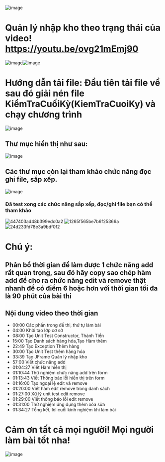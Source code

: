 ![image](https://github.com/SokKimThanh/QuanLyNhapKhoTextArea/assets/20368186/0a1bc3e0-fba8-411b-b12e-522cdef1db0a)
# Quản lý nhập kho theo trạng thái của video! https://youtu.be/ovg21mEmj90
![image](https://github.com/SokKimThanh/QuanLyNhapKhoTextArea/assets/20368186/8c036326-b150-4441-9d10-f16428f756a1)![image](https://github.com/SokKimThanh/QuanLyNhapKhoTextArea/assets/20368186/217a57f7-b4ec-4ddd-b795-b8873ecef2ed)
# Hướng dẫn tải file: Đầu tiên tải file về sau đó giải nén file KiểmTraCuốiKỳ(KiemTraCuoiKy) và chạy chương trình
![image](https://github.com/SokKimThanh/QuanLyNhapKhoJTable/assets/20368186/fdf6a9e2-f2f4-4147-934a-33fe8646fb7c) 
## Thư mục hiển thị như sau:
![image](https://github.com/SokKimThanh/QuanLyNhapKhoTextArea/assets/20368186/a3147c89-a9af-4348-90c6-b80ed270e36e)
## Các thư mục còn lại tham khảo chức năng đọc ghi file, sắp xếp.
![image](https://github.com/SokKimThanh/QuanLyNhapKhoTextArea/assets/20368186/272a24cb-e3dd-4018-a1a8-3470404d16fc)
### Đã test xong các chức năng sắp xếp, đọc/ghi file bạn có thể tham khảo
![447403ad48b399edc0a2](https://github.com/SokKimThanh/QuanLyNhapKhoTextArea/assets/20368186/e6900bcd-51f1-4310-bf1f-5b6286906acc)
![1265f565be7b6f25366a](https://github.com/SokKimThanh/QuanLyNhapKhoTextArea/assets/20368186/03e006c9-7178-48e4-a357-42acc816754c)
![24d233fd78e3a9bdf0f2](https://github.com/SokKimThanh/QuanLyNhapKhoTextArea/assets/20368186/6676e686-92de-456e-858f-9d5cb756bffe)

# Chú ý:
## Phân bổ thời gian để làm được 1 chức năng add rất quan trọng, sau đó hãy copy sao chép hàm add để cho ra chức năng edit và remove thật nhanh để có điểm 6 hoặc hơn với thời gian tối đa là 90 phút của bài thi
## Nội dung video theo thời gian
- 00:00 Các phần trong đề thi, thứ tự làm bài
- 04:00 Khởi tạo lớp cơ sở
- 08:00 Tạo Unit Test Constructor, Thành Tiền
- 15:00 Tạo Danh sách hàng hóa,Tạo Hàm thêm
- 22:49 Tạo Exception Thêm hàng 
- 30:00 Tạo Unit Test thêm hàng hóa
- 33:39 Tạo JFrame Quản lý nhập kho
- 57:00 Viết chức năng add
- 01:04:27 Viết Hàm hiển thị
- 01:10:44 Thử nghiệm chức năng add trên form
- 01:13:43 Viết Thông báo lỗi hiển thị trên form
- 01:16:00 Tạo ngoại lệ edit và remove
- 01:20:00 Viết hàm edit remove trong danh sách
- 01:27:00 Xử lý unit test edit remove
- 01:29:00 Viết thông báo lỗi edit remove
- 01:31:00 Thử nghiệm ứng dụng thêm xóa sửa
- 01:34:27 Tổng kết, lời cuối kinh nghiệm khi làm bài

# Cảm ơn tất cả mọi người! Mọi người làm bài tốt nha!
![image](https://github.com/SokKimThanh/QuanLyNhapKhoTextArea/assets/20368186/c1770e0f-3c88-4f8a-bc69-4004af2722e6)
